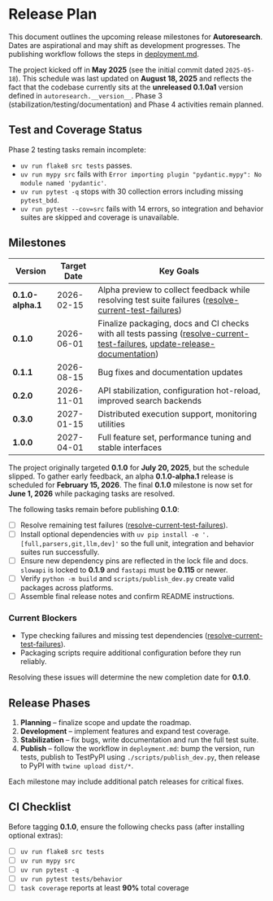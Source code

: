 # Release Plan

This document outlines the upcoming release milestones for **Autoresearch**. Dates are aspirational and may shift as development progresses. The publishing workflow follows the steps in [deployment.md](deployment.md).

The project kicked off in **May 2025** (see the initial commit dated `2025-05-18`).
This schedule was last updated on **August 18, 2025** and reflects the fact that
the codebase currently sits at the **unreleased 0.1.0a1** version defined in
`autoresearch.__version__`. Phase 3 (stabilization/testing/documentation) and
Phase 4 activities remain planned.

## Test and Coverage Status

Phase 2 testing tasks remain incomplete:

- `uv run flake8 src tests` passes.
- `uv run mypy src` fails with `Error importing plugin "pydantic.mypy": No module named 'pydantic'`.
- `uv run pytest -q` stops with 30 collection errors including missing `pytest_bdd`.
- `uv run pytest --cov=src` fails with 14 errors, so integration and behavior suites are skipped and coverage is unavailable.

## Milestones

| Version | Target Date | Key Goals |
| ------- | ----------- | --------- |
| **0.1.0-alpha.1** | 2026-02-15 | Alpha preview to collect feedback while resolving test suite failures ([resolve-current-test-failures](../issues/resolve-current-test-failures.md)) |
| **0.1.0** | 2026-06-01 | Finalize packaging, docs and CI checks with all tests passing ([resolve-current-test-failures](../issues/resolve-current-test-failures.md), [update-release-documentation](../issues/archive/update-release-documentation.md)) |
| **0.1.1** | 2026-08-15 | Bug fixes and documentation updates |
| **0.2.0** | 2026-11-01 | API stabilization, configuration hot-reload, improved search backends |
| **0.3.0** | 2027-01-15 | Distributed execution support, monitoring utilities |
| **1.0.0** | 2027-04-01 | Full feature set, performance tuning and stable interfaces |

The project originally targeted **0.1.0** for **July 20, 2025**, but the
schedule slipped. To gather early feedback, an alpha **0.1.0-alpha.1**
release is scheduled for **February 15, 2026**. The final **0.1.0** milestone is
now set for **June 1, 2026** while packaging tasks are resolved.

The following tasks remain before publishing **0.1.0**:

- [ ] Resolve remaining test failures ([resolve-current-test-failures](../issues/resolve-current-test-failures.md)).
- [ ] Install optional dependencies with `uv pip install -e '.[full,parsers,git,llm,dev]'` so the full unit, integration and behavior suites run successfully.
- [ ] Ensure new dependency pins are reflected in the lock file and docs. `slowapi` is locked to **0.1.9** and `fastapi` must be **0.115** or newer.
- [ ] Verify `python -m build` and `scripts/publish_dev.py` create valid packages across platforms.
- [ ] Assemble final release notes and confirm README instructions.

### Current Blockers

- Type checking failures and missing test dependencies ([resolve-current-test-failures](../issues/resolve-current-test-failures.md)).
- Packaging scripts require additional configuration before they run reliably.

Resolving these issues will determine the new completion date for **0.1.0**.

## Release Phases

1. **Planning** – finalize scope and update the roadmap.
2. **Development** – implement features and expand test coverage.
3. **Stabilization** – fix bugs, write documentation and run the full test suite.
4. **Publish** – follow the workflow in `deployment.md`: bump the version, run tests, publish to TestPyPI using `./scripts/publish_dev.py`, then release to PyPI with `twine upload dist/*`.

Each milestone may include additional patch releases for critical fixes.

## CI Checklist

Before tagging **0.1.0**, ensure the following checks pass (after installing optional extras):

- [ ] `uv run flake8 src tests`
- [ ] `uv run mypy src`
- [ ] `uv run pytest -q`
- [ ] `uv run pytest tests/behavior`
- [ ] `task coverage` reports at least **90%** total coverage
